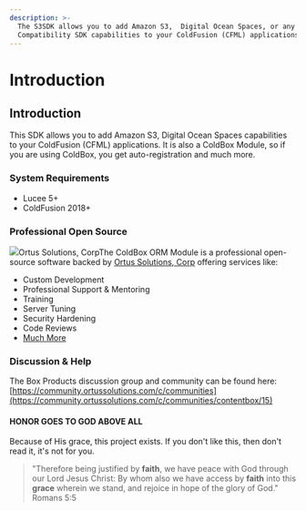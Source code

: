 ```yaml
---
description: >-
  The S3SDK allows you to add Amazon S3,  Digital Ocean Spaces, or any S3
  Compatibility SDK capabilities to your ColdFusion (CFML) applications.
---
```


# Introduction

## Introduction

This SDK allows you to add Amazon S3, Digital Ocean Spaces capabilities to your ColdFusion (CFML) applications. It is also a ColdBox Module, so if you are using ColdBox, you get auto-registration and much more.

### System Requirements <a href="#system-requirements" id="system-requirements"></a>

* Lucee 5+
* ColdFusion 2018+

### Professional Open Source <a href="#professional-open-source" id="professional-open-source"></a>

![](https://files.gitbook.com/v0/b/gitbook-legacy-files/o/assets%2F-LA-UVv4mVMetdYyMBjX%2F-LWbyOZJYPXXdWwoyzpk%2F-LWbz0FwX9mtBeSrsDFI%2Fortus%20solutions%20logo.png?alt=media\&token=929e57f3-7f4d-4d73-a36a-f6c5f479a832)Ortus Solutions, CorpThe ColdBox ORM Module is a professional open-source software backed by [Ortus Solutions, Corp](https://www.ortussolutions.com/) offering services like:

* Custom Development
* Professional Support & Mentoring
* Training
* Server Tuning
* Security Hardening
* Code Reviews
* ​[Much More](https://www.ortussolutions.com/)​

### Discussion & Help <a href="#discussion-and-help" id="discussion-and-help"></a>

The Box Products discussion group and community can be found here:​[https://community.ortussolutions.com/c/communities](https://community.ortussolutions.com/c/communities/contentbox/15)​

#### HONOR GOES TO GOD ABOVE ALL <a href="#honor-goes-to-god-above-all" id="honor-goes-to-god-above-all"></a>

Because of His grace, this project exists. If you don't like this, then don't read it, it's not for you.

> "Therefore being justified by **faith**, we have peace with God through our Lord Jesus Christ: By whom also we have access by **faith** into this **grace** wherein we stand, and rejoice in hope of the glory of God." Romans 5:5
